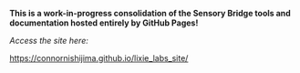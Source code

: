 **This is a work-in-progress consolidation of the Sensory Bridge tools and documentation hosted entirely by GitHub Pages!**

*Access the site here:* 

https://connornishijima.github.io/lixie_labs_site/
